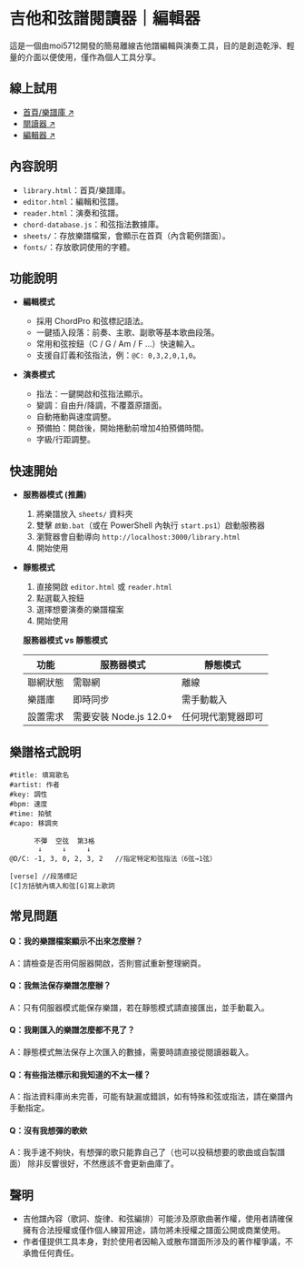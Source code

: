 # 吉他和弦譜閱讀器｜編輯器

這是一個由moi5712開發的簡易離線吉他譜編輯與演奏工具，目的是創造乾淨、輕量的介面以便使用，僅作為個人工具分享。

## 線上試用

- [首頁/樂譜庫 ↗](https://moi5712.github.io/guitarchordreader/library.html)
- [閱讀器 ↗](https://moi5712.github.io/guitarchordreader/reader.html)
- [編輯器 ↗](https://moi5712.github.io/guitarchordreader/editor.html)

## 內容說明

- `library.html`：首頁/樂譜庫。
- `editor.html`：編輯和弦譜。
- `reader.html`：演奏和弦譜。
- `chord-database.js`：和弦指法數據庫。
- `sheets/`：存放樂譜檔案，會顯示在首頁（內含範例譜面）。
- `fonts/`：存放歌詞使用的字體。

## 功能說明

-  **編輯模式**

    - 採用 ChordPro 和弦標記語法。
    - 一鍵插入段落：前奏、主歌、副歌等基本歌曲段落。
    - 常用和弦按鈕（C / G / Am / F ...）快速輸入。
    - 支援自訂義和弦指法，例：`@C: 0,3,2,0,1,0`。

-  **演奏模式**

    - 指法：一鍵開啟和弦指法顯示。
    - 變調：自由升/降調，不覆蓋原譜面。
    - 自動捲動與速度調整。
    - 預備拍：開啟後，開始捲動前增加4拍預備時間。
    - 字級/行距調整。

## 快速開始

- **服務器模式 (推薦)**
   1. 將樂譜放入 `sheets/` 資料夾
   2. 雙擊 `啟動.bat`（或在 PowerShell 內執行 `start.ps1`）啟動服務器
   3. 瀏覽器會自動導向 `http://localhost:3000/library.html` 
   4. 開始使用

- **靜態模式**
   1. 直接開啟 `editor.html` 或 `reader.html`
   2. 點選載入按鈕
   3. 選擇想要演奏的樂譜檔案
   4. 開始使用

   **服務器模式 vs 靜態模式**

    | 功能 | 服務器模式 | 靜態模式 |
    |------|------------|----------|
    | 聯網狀態 | 需聯網 | 離線 |
    | 樂譜庫 | 即時同步 | 需手動載入 |
    | 設置需求 | 需要安裝 Node.js 12.0+ | 任何現代瀏覽器即可 |

## 樂譜格式說明
```
#title: 填寫歌名
#artist: 作者
#key: 調性
#bpm: 速度
#time: 拍號
#capo: 移調夾

      不彈  空弦  第3格
       ↓     ↓     ↓
@D/C: -1, 3, 0, 2, 3, 2   //指定特定和弦指法（6弦→1弦）

[verse] //段落標記
[C]方括號內填入和弦[G]寫上歌詞
```
## 常見問題

#### Q：我的樂譜檔案顯示不出來怎麼辦？
A：請檢查是否用伺服器開啟，否則嘗試重新整理網頁。

#### Q：我無法保存樂譜怎麼辦？
A：只有伺服器模式能保存樂譜，若在靜態模式請直接匯出，並手動載入。

#### Q：我剛匯入的樂譜怎麼都不見了？
A：靜態模式無法保存上次匯入的數據，需要時請直接從閱讀器載入。

#### Q：有些指法標示和我知道的不太一樣？
A：指法資料庫尚未完善，可能有缺漏或錯誤，如有特殊和弦或指法，請在樂譜內手動指定。

#### Q：沒有我想彈的歌欸
A：我手速不夠快，有想彈的歌只能靠自己了（也可以投稿想要的歌曲或自製譜面）
除非反響很好，不然應該不會更新曲庫了。

## 聲明

- 吉他譜內容（歌詞、旋律、和弦編排）可能涉及原歌曲著作權，使用者請確保擁有合法授權或僅作個人練習用途，請勿將未授權之譜面公開或商業使用。
- 作者僅提供工具本身，對於使用者因輸入或散布譜面所涉及的著作權爭議，不承擔任何責任。
